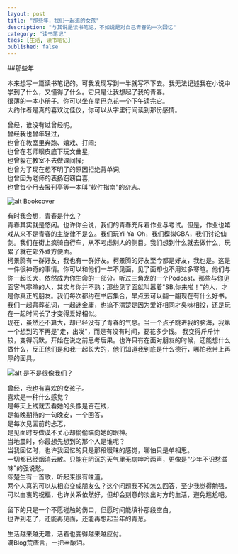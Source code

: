 ```yaml
---
layout: post
title: "那些年，我们一起追的女孩"
description: "与其说是读书笔记，不如说是对自己青春的一次回忆"
category: "读书笔记"
tags: [生活, 读书笔记]
published: false
---
```


##那些年

本来想写一篇读书笔记的。可我发现写到一半就写不下去。我无法记述我在小说中学到了什么，又懂得了什么。它只是让我想起了我的青春。  
很薄的一本小册子。你可以坐在星巴克花一个下午读完它。  
大约作者是真的喜欢沈佳仪，你可以从字里行间读到那份感情。

曾经，谁没有过曾经呢。  
曾经我也曾年轻过，  
也曾在教室里奔跑、嬉戏、打闹;  
也曾在老师眼皮底下玩文曲星;  
也曾躲在教室不去做课间操;  
也曾为了现在想不明了的原因拒绝背单词;  
也曾因为老师的表扬窃窃自喜;  
也曾每个月去报刊亭等一本叫"软件指南"的杂志。  

<!--more-->

![alt Bookcover](http://img3.douban.com/lpic/s7049425.jpg "Bookcover")

有时我会想，青春是什么？  
青春其实就是悠闲。也许你会说，我们的青春充斥着作业与考试。但是，作业也嬉戏从来不是青春的主旋律不是么。我们玩Yi-Ya-Oh，我们模拟GBA，我们讨论仙剑。我们在街上疯骑自行车，从不考虑别人的侧目。我们想到什么就去做什么，玩累了就在郊外煮方便面。  
柯景腾有一群好友，我也有一群好友。柯景腾的好友至今都是好友，我也是。这是一件很神奇的事情。你可以和他们一年不见面，见了面却也不用过多寒暄。他们与你一起长大，依然成为你生命的一部分。听过三角龙的一个Podcast，那些与你见面客气寒暄的人，其实与你并不熟；那些见了面就叫嚣着"SB,你来啦！"的人，才是你真正的朋友。我们每次都约在书店集合，早点去可以翻一翻现在有什么好书。我们一起背葬花词，一起迷金庸，也搞不清楚是因为爱好相同才臭味相投，还是玩在一起时间长了才变得爱好相似。  
现在，虽然还不算大，却已经没有了青春的气息。当一个点子跳进我的脑海，我第一个想到的不再是"走，出发"，而是有没有时间，要花多少钱。 我变得斤斤计较，变得沉默，开始在说之前思考后果。也许只有在面对朋友的时候，还能想什么做什么，反正他们是和我一起长大的，他们知道我到底是什么德行，哪怕我带上再厚的面具。  

![alt 是不是很像我们？](http://ww4.sinaimg.cn/mw600/65ae4120jw1dr5271vh58j.jpg "like us")

曾经，我也有喜欢的女孩子。  
喜欢是一种什么感觉？  
是每天上线就去看她的头像是否在线，  
是每晚期待的一句晚安，一个回答，  
是每次见面前的忐忑，  
是见面时专做漠不关心却偷偷瞄向她的眼神。  
当地震时，你最想先想到的那个人是谁呢？  
当我回忆时，也许我回忆的只是那段暧昧的感觉，哪怕只是单相思。  
一切都已经烟消云散。只能在阴沉的天气里无病呻吟两声，更像是"少年不识愁滋味"的强说愁。  
陈楚生有一首歌，听起来很有味道。  
两个人真的可以从相恋变成朋友么？这个问题我不知怎么回答，至少我觉得勉强，可以由衷的祝福，也许关系依然好，但却会刻意的淡出对方的生活，避免尴尬吧。

留下的只是一个不愿碰触的伤口，但愿时间能填补那段空白。  
也许到老了，还能再见面，还能再想起当年的青葱。

生活越来越无趣，活着也变得越来越应付。  
满Blog荒唐言，一把辛酸泪。  

<script type="text/javascript" src="http://www.xiami.com/widget/player-single?uid=0&sid=1770577252&mode=js"></script>


